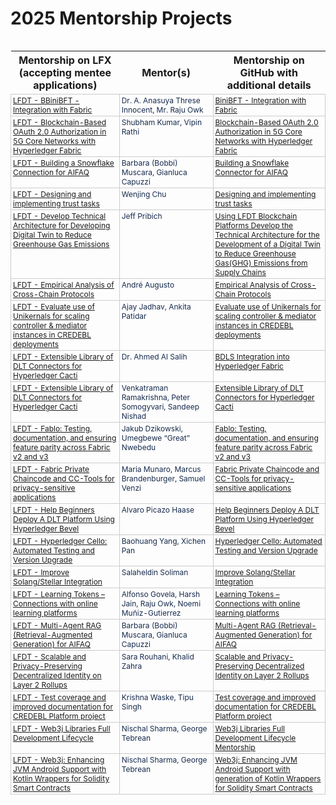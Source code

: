# 2025 Mentorship Projects

<google-sheets-html-origin style=""><table xmlns="http://www.w3.org/1999/xhtml" cellspacing="0" cellpadding="0" dir="ltr" border="1" data-sheets-root="1" data-sheets-baot="1" style="table-layout: fixed; font-size: 10pt; font-family: Arial; width: 0px; border-collapse: collapse; border: none;">
<table>
  <thead>
    <tr>
      <th>Mentorship on LFX (accepting mentee applications)</th>
      <th>Mentor(s)</th>
      <th>Mentorship on GitHub with additional details</th>
    </tr>
  </thead>
  <colgroup><col width="269"><col width="243"><col width="306"></colgroup>
  <tbody>
    <tr>
      <td style="border: 1px solid rgb(204, 204, 204); overflow: hidden; padding: 2px 3px; vertical-align: top; font-size: 9pt; text-decoration-line: underline; overflow-wrap: break-word; color: rgb(17, 85, 204);"><a class="in-cell-link" href="https://mentorship.lfx.linuxfoundation.org/project/253a3e1f-6185-4778-b772-e6eff21e268a" target="_blank"><span style="font-size: 9pt; text-decoration-skip-ink: none; color: rgb(17, 85, 204);"></span></a><a class="in-cell-link" target="_blank" href="https://mentorship.lfx.linuxfoundation.org/project/253a3e1f-6185-4778-b772-e6eff21e268a">LFDT - BBiniBFT - Integration with Fabric</a></td>
      <td style="border: 1px solid rgb(204, 204, 204); overflow: hidden; padding: 2px 3px; vertical-align: top; font-size: 9pt; overflow-wrap: break-word; color: rgb(23, 43, 77);">Dr. A. Anasuya Threse Innocent, Mr. Raju Owk</td>
      <td style="border: 1px solid rgb(204, 204, 204); overflow: hidden; padding: 2px 3px; vertical-align: top; font-size: 9pt; text-decoration-line: underline; overflow-wrap: break-word; color: rgb(17, 85, 204);"><a class="in-cell-link" href="https://github.com/LF-Decentralized-Trust-Mentorships/mentorship-program/issues/26" target="_blank"><span style="font-size: 9pt; text-decoration-skip-ink: none; color: rgb(17, 85, 204);"></span></a><a class="in-cell-link" target="_blank" href="https://github.com/LF-Decentralized-Trust-Mentorships/mentorship-program/issues/26">BiniBFT - Integration with Fabric</a></td>
    </tr>
    <tr style="height: 21px;">
      <td style="border: 1px solid rgb(204, 204, 204); overflow: hidden; padding: 2px 3px; vertical-align: top; font-size: 9pt; text-decoration-line: underline; overflow-wrap: break-word; color: rgb(17, 85, 204);"><a class="in-cell-link" href="https://mentorship.lfx.linuxfoundation.org/project/904d06c5-5054-4a8e-b933-376d5581cba3" target="_blank"><span style="font-size: 9pt; text-decoration-skip-ink: none; color: rgb(17, 85, 204);"></span></a><a class="in-cell-link" target="_blank" href="https://mentorship.lfx.linuxfoundation.org/project/904d06c5-5054-4a8e-b933-376d5581cba3">LFDT - Blockchain-Based OAuth 2.0 Authorization in 5G Core Networks with Hyperledger Fabric</a></td>
      <td style="border: 1px solid rgb(204, 204, 204); overflow: hidden; padding: 2px 3px; vertical-align: top; font-size: 9pt; overflow-wrap: break-word; color: rgb(23, 43, 77);">Shubham Kumar, Vipin Rathi</td>
      <td style="border: 1px solid rgb(204, 204, 204); overflow: hidden; padding: 2px 3px; vertical-align: top; font-size: 9pt; text-decoration-line: underline; overflow-wrap: break-word; color: rgb(17, 85, 204);"><a class="in-cell-link" href="https://github.com/LF-Decentralized-Trust-Mentorships/mentorship-program/issues/48" target="_blank"><span style="font-size: 9pt; text-decoration-skip-ink: none; color: rgb(17, 85, 204);"></span></a><a class="in-cell-link" target="_blank" href="https://github.com/LF-Decentralized-Trust-Mentorships/mentorship-program/issues/48">Blockchain-Based OAuth 2.0 Authorization in 5G Core Networks with Hyperledger Fabric</a></td>
    </tr>
    <tr style="height: 21px;">
      <td style="border: 1px solid rgb(204, 204, 204); overflow: hidden; padding: 2px 3px; vertical-align: top; font-size: 9pt; text-decoration-line: underline; overflow-wrap: break-word; color: rgb(17, 85, 204);"><a class="in-cell-link" href="https://mentorship.lfx.linuxfoundation.org/project/c9ddfab9-5087-469e-9c3d-ba48ecc92c81" target="_blank"><span style="font-size: 9pt; text-decoration-skip-ink: none; color: rgb(17, 85, 204);"></span></a><a class="in-cell-link" target="_blank" href="https://mentorship.lfx.linuxfoundation.org/project/c9ddfab9-5087-469e-9c3d-ba48ecc92c81">LFDT - Building a Snowflake Connection for AIFAQ</a></td>
      <td style="border: 1px solid rgb(204, 204, 204); overflow: hidden; padding: 2px 3px; vertical-align: top; font-size: 9pt; overflow-wrap: break-word; color: rgb(23, 43, 77);">Barbara (Bobbi) Muscara, Gianluca Capuzzi</td>
      <td style="border: 1px solid rgb(204, 204, 204); overflow: hidden; padding: 2px 3px; vertical-align: top; font-size: 9pt; text-decoration-line: underline; overflow-wrap: break-word; color: rgb(17, 85, 204);"><a class="in-cell-link" href="https://github.com/LF-Decentralized-Trust-Mentorships/mentorship-program/issues/42" target="_blank"><span style="font-size: 9pt; text-decoration-skip-ink: none; color: rgb(17, 85, 204);"></span></a><a class="in-cell-link" target="_blank" href="https://github.com/LF-Decentralized-Trust-Mentorships/mentorship-program/issues/42">Building a Snowflake Connector for AIFAQ</a></td>
    </tr>
    <tr style="height: 21px;">
      <td style="border: 1px solid rgb(204, 204, 204); overflow: hidden; padding: 2px 3px; vertical-align: top; font-size: 9pt; text-decoration-line: underline; overflow-wrap: break-word; color: rgb(17, 85, 204);"><a class="in-cell-link" href="https://mentorship.lfx.linuxfoundation.org/project/d349caeb-d930-4666-8c9c-640534afb3ba" target="_blank"><span style="font-size: 9pt; text-decoration-skip-ink: none; color: rgb(17, 85, 204);"></span></a><a class="in-cell-link" target="_blank" href="https://mentorship.lfx.linuxfoundation.org/project/d349caeb-d930-4666-8c9c-640534afb3ba">LFDT - Designing and implementing trust tasks</a></td>
      <td style="border: 1px solid rgb(204, 204, 204); overflow: hidden; padding: 2px 3px; vertical-align: top; font-size: 9pt; overflow-wrap: break-word; color: rgb(23, 43, 77);">Wenjing Chu</td>
      <td style="border: 1px solid rgb(204, 204, 204); overflow: hidden; padding: 2px 3px; vertical-align: top; font-size: 9pt; text-decoration-line: underline; overflow-wrap: break-word; color: rgb(17, 85, 204);"><a class="in-cell-link" href="https://github.com/LF-Decentralized-Trust-Mentorships/mentorship-program/issues/16" target="_blank"><span style="font-size: 9pt; text-decoration-skip-ink: none; color: rgb(17, 85, 204);"></span></a><a class="in-cell-link" target="_blank" href="https://github.com/LF-Decentralized-Trust-Mentorships/mentorship-program/issues/16">Designing and implementing trust tasks</a></td>
    </tr>
    <tr style="height: 21px;">
      <td style="border: 1px solid rgb(204, 204, 204); overflow: hidden; padding: 2px 3px; vertical-align: top; font-size: 9pt; text-decoration-line: underline; overflow-wrap: break-word; color: rgb(17, 85, 204);"><a class="in-cell-link" href="https://mentorship.lfx.linuxfoundation.org/project/f78eee9f-69d0-4cde-8bb0-89f457a16e52" target="_blank"><span style="font-size: 9pt; text-decoration-skip-ink: none; color: rgb(17, 85, 204);"></span></a><a class="in-cell-link" target="_blank" href="https://mentorship.lfx.linuxfoundation.org/project/f78eee9f-69d0-4cde-8bb0-89f457a16e52">LFDT - Develop Technical Architecture for Developing Digital Twin to Reduce Greenhouse Gas Emissions</a></td>
      <td style="border: 1px solid rgb(204, 204, 204); overflow: hidden; padding: 2px 3px; vertical-align: top; font-size: 9pt; overflow-wrap: break-word; color: rgb(23, 43, 77);">Jeff Pribich</td>
      <td style="border: 1px solid rgb(204, 204, 204); overflow: hidden; padding: 2px 3px; vertical-align: bottom; font-size: 9pt; text-decoration-line: underline; overflow-wrap: break-word; color: rgb(17, 85, 204);"><a class="in-cell-link" href="https://github.com/LF-Decentralized-Trust-Mentorships/mentorship-program/issues/14" target="_blank"><span style="font-size: 9pt; text-decoration-skip-ink: none; color: rgb(17, 85, 204);"></span></a><a class="in-cell-link" target="_blank" href="https://github.com/LF-Decentralized-Trust-Mentorships/mentorship-program/issues/14">Using LFDT Blockchain Platforms Develop the Technical Architecture for the Development of a Digital Twin to Reduce Greenhouse Gas(GHG) Emissions from Supply Chains</a></td>
    </tr>
    <tr style="height: 21px;">
      <td style="border: 1px solid rgb(204, 204, 204); overflow: hidden; padding: 2px 3px; vertical-align: top; font-size: 9pt; text-decoration-line: underline; overflow-wrap: break-word; color: rgb(17, 85, 204);"><a class="in-cell-link" href="https://mentorship.lfx.linuxfoundation.org/project/0b563bdf-1889-4524-8e54-77794e48ace6" target="_blank"><span style="font-size: 9pt; text-decoration-skip-ink: none; color: rgb(17, 85, 204);"></span></a><a class="in-cell-link" target="_blank" href="https://mentorship.lfx.linuxfoundation.org/project/0b563bdf-1889-4524-8e54-77794e48ace6">LFDT - Empirical Analysis of Cross-Chain Protocols</a></td>
      <td style="border: 1px solid rgb(204, 204, 204); overflow: hidden; padding: 2px 3px; vertical-align: top; font-size: 9pt; overflow-wrap: break-word; color: rgb(23, 43, 77);">André Augusto</td>
      <td style="border: 1px solid rgb(204, 204, 204); overflow: hidden; padding: 2px 3px; vertical-align: top; font-size: 9pt; text-decoration-line: underline; overflow-wrap: break-word; color: rgb(17, 85, 204);"><a class="in-cell-link" href="https://github.com/LF-Decentralized-Trust-Mentorships/mentorship-program/issues/35" target="_blank"><span style="font-size: 9pt; text-decoration-skip-ink: none; color: rgb(17, 85, 204);"></span></a><a class="in-cell-link" target="_blank" href="https://github.com/LF-Decentralized-Trust-Mentorships/mentorship-program/issues/35">Empirical Analysis of Cross-Chain Protocols</a></td>
    </tr>
    <tr style="height: 21px;">
      <td style="border: 1px solid rgb(204, 204, 204); overflow: hidden; padding: 2px 3px; vertical-align: top; font-size: 9pt; text-decoration-line: underline; overflow-wrap: break-word; color: rgb(17, 85, 204);"><a class="in-cell-link" href="https://mentorship.lfx.linuxfoundation.org/project/d501d6f7-b964-44f5-a079-1b20adc4f06a" target="_blank"><span style="font-size: 9pt; text-decoration-skip-ink: none; color: rgb(17, 85, 204);"></span></a><a class="in-cell-link" target="_blank" href="https://mentorship.lfx.linuxfoundation.org/project/d501d6f7-b964-44f5-a079-1b20adc4f06a">LFDT - Evaluate use of Unikernals for scaling controller &amp; mediator instances in CREDEBL deployments</a></td>
      <td style="border: 1px solid rgb(204, 204, 204); overflow: hidden; padding: 2px 3px; vertical-align: top; font-size: 9pt; overflow-wrap: break-word; color: rgb(23, 43, 77);">Ajay Jadhav, Ankita Patidar</td>
      <td style="border: 1px solid rgb(204, 204, 204); overflow: hidden; padding: 2px 3px; vertical-align: top; font-size: 9pt; text-decoration-line: underline; overflow-wrap: break-word; color: rgb(17, 85, 204);"><a class="in-cell-link" href="https://github.com/LF-Decentralized-Trust-Mentorships/mentorship-program/issues/52" target="_blank"><span style="font-size: 9pt; text-decoration-skip-ink: none; color: rgb(17, 85, 204);"></span></a><a class="in-cell-link" target="_blank" href="https://github.com/LF-Decentralized-Trust-Mentorships/mentorship-program/issues/52">Evaluate use of Unikernals for scaling controller &amp; mediator instances in CREDEBL deployments</a></td>
    </tr>
    <tr style="height: 21px;">
      <td style="border: 1px solid rgb(204, 204, 204); overflow: hidden; padding: 2px 3px; vertical-align: top; font-size: 9pt; text-decoration-line: underline; overflow-wrap: break-word; color: rgb(17, 85, 204);"><a class="in-cell-link" href="https://mentorship.lfx.linuxfoundation.org/project/5b73392c-1a2b-400f-bdd4-e3a5d638b76b" target="_blank"><span style="font-size: 9pt; text-decoration-skip-ink: none; color: rgb(17, 85, 204);"></span></a><a class="in-cell-link" target="_blank" href="https://mentorship.lfx.linuxfoundation.org/project/5b73392c-1a2b-400f-bdd4-e3a5d638b76b">LFDT - Extensible Library of DLT Connectors for Hyperledger Cacti</a></td>
      <td style="border: 1px solid rgb(204, 204, 204); overflow: hidden; padding: 2px 3px; vertical-align: top; font-size: 9pt; overflow-wrap: break-word; color: rgb(23, 43, 77);">Dr. Ahmed Al Salih</td>
      <td style="border: 1px solid rgb(204, 204, 204); overflow: hidden; padding: 2px 3px; vertical-align: top; font-size: 9pt; text-decoration-line: underline; overflow-wrap: break-word; color: rgb(17, 85, 204);"><a class="in-cell-link" href="https://github.com/LF-Decentralized-Trust-Mentorships/mentorship-program/issues/20" target="_blank"><span style="font-size: 9pt; text-decoration-skip-ink: none; color: rgb(17, 85, 204);"></span></a><a class="in-cell-link" target="_blank" href="https://github.com/LF-Decentralized-Trust-Mentorships/mentorship-program/issues/20">BDLS Integration into Hyperledger Fabric</a></td>
    </tr>
    <tr style="height: 21px;">
      <td style="border: 1px solid rgb(204, 204, 204); overflow: hidden; padding: 2px 3px; vertical-align: top; font-size: 9pt; text-decoration-line: underline; overflow-wrap: break-word; color: rgb(17, 85, 204);"><a class="in-cell-link" href="https://mentorship.lfx.linuxfoundation.org/project/5b73392c-1a2b-400f-bdd4-e3a5d638b76b" target="_blank"><span style="font-size: 9pt; text-decoration-skip-ink: none; color: rgb(17, 85, 204);"></span></a><a class="in-cell-link" target="_blank" href="https://mentorship.lfx.linuxfoundation.org/project/5b73392c-1a2b-400f-bdd4-e3a5d638b76b">LFDT - Extensible Library of DLT Connectors for Hyperledger Cacti</a></td>
      <td style="border: 1px solid rgb(204, 204, 204); overflow: hidden; padding: 2px 3px; vertical-align: top; font-size: 9pt; overflow-wrap: break-word; color: rgb(23, 43, 77);">Venkatraman Ramakrishna, Peter Somogyvari, Sandeep Nishad</td>
      <td style="border: 1px solid rgb(204, 204, 204); overflow: hidden; padding: 2px 3px; vertical-align: top; font-size: 9pt; text-decoration-line: underline; overflow-wrap: break-word; color: rgb(17, 85, 204);"><a class="in-cell-link" href="https://github.com/LF-Decentralized-Trust-Mentorships/mentorship-program/issues/49" target="_blank"><span style="font-size: 9pt; text-decoration-skip-ink: none; color: rgb(17, 85, 204);"></span></a><a class="in-cell-link" target="_blank" href="https://github.com/LF-Decentralized-Trust-Mentorships/mentorship-program/issues/49">Extensible Library of DLT Connectors for Hyperledger Cacti</a></td>
    </tr>
    <tr style="height: 21px;">
      <td style="border: 1px solid rgb(204, 204, 204); overflow: hidden; padding: 2px 3px; vertical-align: top; font-size: 9pt; text-decoration-line: underline; overflow-wrap: break-word; color: rgb(17, 85, 204);"><a class="in-cell-link" href="https://mentorship.lfx.linuxfoundation.org/project/a58fdafb-439a-478e-a0e6-c0a9b3604ea9" target="_blank"><span style="font-size: 9pt; text-decoration-skip-ink: none; color: rgb(17, 85, 204);"></span></a><a class="in-cell-link" target="_blank" href="https://mentorship.lfx.linuxfoundation.org/project/a58fdafb-439a-478e-a0e6-c0a9b3604ea9">LFDT - Fablo: Testing, documentation, and ensuring feature parity across Fabric v2 and v3</a></td>
      <td style="border: 1px solid rgb(204, 204, 204); overflow: hidden; padding: 2px 3px; vertical-align: top; font-size: 9pt; overflow-wrap: break-word; color: rgb(23, 43, 77);">Jakub Dzikowski, Umegbewe “Great” Nwebedu</td>
      <td style="border: 1px solid rgb(204, 204, 204); overflow: hidden; padding: 2px 3px; vertical-align: top; font-size: 9pt; text-decoration-line: underline; overflow-wrap: break-word; color: rgb(17, 85, 204);"><a class="in-cell-link" href="https://github.com/LF-Decentralized-Trust-Mentorships/mentorship-program/issues/45" target="_blank"><span style="font-size: 9pt; text-decoration-skip-ink: none; color: rgb(17, 85, 204);"></span></a><a class="in-cell-link" target="_blank" href="https://github.com/LF-Decentralized-Trust-Mentorships/mentorship-program/issues/45">Fablo: Testing, documentation, and ensuring feature parity across Fabric v2 and v3</a></td>
    </tr>
    <tr style="height: 21px;">
      <td style="border: 1px solid rgb(204, 204, 204); overflow: hidden; padding: 2px 3px; vertical-align: top; font-size: 9pt; text-decoration-line: underline; overflow-wrap: break-word; color: rgb(17, 85, 204);"><a class="in-cell-link" href="https://mentorship.lfx.linuxfoundation.org/project/1540e431-7ef7-418b-bd84-996ed6ae29fb" target="_blank"><span style="font-size: 9pt; text-decoration-skip-ink: none; color: rgb(17, 85, 204);"></span></a><a class="in-cell-link" target="_blank" href="https://mentorship.lfx.linuxfoundation.org/project/1540e431-7ef7-418b-bd84-996ed6ae29fb">LFDT - Fabric Private Chaincode and CC-Tools for privacy-sensitive applications</a></td>
      <td style="border: 1px solid rgb(204, 204, 204); overflow: hidden; padding: 2px 3px; vertical-align: top; font-size: 9pt; overflow-wrap: break-word; color: rgb(23, 43, 77);">Maria Munaro, Marcus Brandenburger, Samuel Venzi</td>
      <td style="border: 1px solid rgb(204, 204, 204); overflow: hidden; padding: 2px 3px; vertical-align: top; font-size: 9pt; text-decoration-line: underline; overflow-wrap: break-word; color: rgb(17, 85, 204);"><a class="in-cell-link" href="https://github.com/LF-Decentralized-Trust-Mentorships/mentorship-program/issues/46" target="_blank"><span style="font-size: 9pt; text-decoration-skip-ink: none; color: rgb(17, 85, 204);"></span></a><a class="in-cell-link" target="_blank" href="https://github.com/LF-Decentralized-Trust-Mentorships/mentorship-program/issues/46">Fabric Private Chaincode and CC-Tools for privacy-sensitive applications</a></td>
    </tr>
    <tr style="height: 21px;">
      <td style="border: 1px solid rgb(204, 204, 204); overflow: hidden; padding: 2px 3px; vertical-align: top; font-size: 9pt; text-decoration-line: underline; overflow-wrap: break-word; color: rgb(17, 85, 204);"><a class="in-cell-link" href="https://mentorship.lfx.linuxfoundation.org/project/572a31d6-3335-425c-83aa-661f03e8c2c4" target="_blank"><span style="font-size: 9pt; text-decoration-skip-ink: none; color: rgb(17, 85, 204);"></span></a><a class="in-cell-link" target="_blank" href="https://mentorship.lfx.linuxfoundation.org/project/572a31d6-3335-425c-83aa-661f03e8c2c4">LFDT - Help Beginners Deploy A DLT Platform Using Hyperledger Bevel</a></td>
      <td style="border: 1px solid rgb(204, 204, 204); overflow: hidden; padding: 2px 3px; vertical-align: top; font-size: 9pt; overflow-wrap: break-word; color: rgb(23, 43, 77);">Alvaro Picazo Haase</td>
      <td style="border: 1px solid rgb(204, 204, 204); overflow: hidden; padding: 2px 3px; vertical-align: top; font-size: 9pt; text-decoration-line: underline; overflow-wrap: break-word; color: rgb(17, 85, 204);"><a class="in-cell-link" href="https://github.com/LF-Decentralized-Trust-Mentorships/mentorship-program/issues/28" target="_blank"><span style="font-size: 9pt; text-decoration-skip-ink: none; color: rgb(17, 85, 204);"></span></a><a class="in-cell-link" target="_blank" href="https://github.com/LF-Decentralized-Trust-Mentorships/mentorship-program/issues/28">Help Beginners Deploy A DLT Platform Using Hyperledger Bevel</a></td>
    </tr>
    <tr style="height: 21px;">
      <td style="border: 1px solid rgb(204, 204, 204); overflow: hidden; padding: 2px 3px; vertical-align: top; font-size: 9pt; text-decoration-line: underline; overflow-wrap: break-word; color: rgb(17, 85, 204);"><a class="in-cell-link" href="https://mentorship.lfx.linuxfoundation.org/project/a32b0653-bfa8-4021-9dd4-d5aa278d6e5a" target="_blank"><span style="font-size: 9pt; text-decoration-skip-ink: none; color: rgb(17, 85, 204);"></span></a><a class="in-cell-link" target="_blank" href="https://mentorship.lfx.linuxfoundation.org/project/a32b0653-bfa8-4021-9dd4-d5aa278d6e5a">LFDT - Hyperledger Cello: Automated Testing and Version Upgrade</a></td>
      <td style="border: 1px solid rgb(204, 204, 204); overflow: hidden; padding: 2px 3px; vertical-align: top; font-size: 9pt; overflow-wrap: break-word; color: rgb(23, 43, 77);">Baohuang Yang, Xichen Pan</td>
      <td style="border: 1px solid rgb(204, 204, 204); overflow: hidden; padding: 2px 3px; vertical-align: top; font-size: 9pt; text-decoration-line: underline; overflow-wrap: break-word; color: rgb(17, 85, 204);"><a class="in-cell-link" href="https://github.com/LF-Decentralized-Trust-Mentorships/mentorship-program/issues/22" target="_blank"><span style="font-size: 9pt; text-decoration-skip-ink: none; color: rgb(17, 85, 204);"></span></a><a class="in-cell-link" target="_blank" href="https://github.com/LF-Decentralized-Trust-Mentorships/mentorship-program/issues/22">Hyperledger Cello: Automated Testing and Version Upgrade</a></td>
    </tr>
    <tr style="height: 21px;">
      <td style="border: 1px solid rgb(204, 204, 204); overflow: hidden; padding: 2px 3px; vertical-align: top; font-size: 9pt; text-decoration-line: underline; overflow-wrap: break-word; color: rgb(17, 85, 204);"><a class="in-cell-link" href="https://mentorship.lfx.linuxfoundation.org/project/7d8dc3e8-b256-456d-a27f-94f9a8f5b8c5" target="_blank"><span style="font-size: 9pt; text-decoration-skip-ink: none; color: rgb(17, 85, 204);"></span></a><a class="in-cell-link" target="_blank" href="https://mentorship.lfx.linuxfoundation.org/project/7d8dc3e8-b256-456d-a27f-94f9a8f5b8c5">LFDT - Improve Solang/Stellar Integration</a></td>
      <td style="border: 1px solid rgb(204, 204, 204); overflow: hidden; padding: 2px 3px; vertical-align: top; font-size: 9pt; overflow-wrap: break-word; color: rgb(23, 43, 77);">Salaheldin Soliman</td>
      <td style="border: 1px solid rgb(204, 204, 204); overflow: hidden; padding: 2px 3px; vertical-align: top; font-size: 9pt; text-decoration-line: underline; overflow-wrap: break-word; color: rgb(17, 85, 204);"><a class="in-cell-link" href="https://github.com/LF-Decentralized-Trust-Mentorships/mentorship-program/issues/33" target="_blank"><span style="font-size: 9pt; text-decoration-skip-ink: none; color: rgb(17, 85, 204);"></span></a><a class="in-cell-link" target="_blank" href="https://github.com/LF-Decentralized-Trust-Mentorships/mentorship-program/issues/33">Improve Solang/Stellar Integration</a></td>
    </tr>
    <tr style="height: 21px;">
      <td style="border: 1px solid rgb(204, 204, 204); overflow: hidden; padding: 2px 3px; vertical-align: top; font-size: 9pt; text-decoration-line: underline; overflow-wrap: break-word; color: rgb(17, 85, 204);"><a class="in-cell-link" href="https://mentorship.lfx.linuxfoundation.org/project/e7a62aa8-5847-4dc8-8699-39f52181fbb4" target="_blank"><span style="font-size: 9pt; text-decoration-skip-ink: none; color: rgb(17, 85, 204);"></span></a><a class="in-cell-link" target="_blank" href="https://mentorship.lfx.linuxfoundation.org/project/e7a62aa8-5847-4dc8-8699-39f52181fbb4">LFDT - Learning Tokens – Connections with online learning platforms</a></td>
      <td style="border: 1px solid rgb(204, 204, 204); overflow: hidden; padding: 2px 3px; vertical-align: top; font-size: 9pt; overflow-wrap: break-word; color: rgb(23, 43, 77);">Alfonso Govela, Harsh Jain, Raju Owk, Noemi Muñiz-Gutierrez</td>
      <td style="border: 1px solid rgb(204, 204, 204); overflow: hidden; padding: 2px 3px; vertical-align: top; font-size: 9pt; text-decoration-line: underline; overflow-wrap: break-word; color: rgb(17, 85, 204);"><a class="in-cell-link" href="https://github.com/LF-Decentralized-Trust-Mentorships/mentorship-program/issues/43" target="_blank"><span style="font-size: 9pt; text-decoration-skip-ink: none; color: rgb(17, 85, 204);"></span></a><a class="in-cell-link" target="_blank" href="https://github.com/LF-Decentralized-Trust-Mentorships/mentorship-program/issues/43">Learning Tokens – Connections with online learning platforms</a></td>
    </tr>
    <tr style="height: 21px;">
      <td style="border: 1px solid rgb(204, 204, 204); overflow: hidden; padding: 2px 3px; vertical-align: top; font-size: 9pt; text-decoration-line: underline; overflow-wrap: break-word; color: rgb(17, 85, 204);"><a class="in-cell-link" href="https://mentorship.lfx.linuxfoundation.org/project/addee2e8-5e60-47f0-bedb-b4d687f4fa52" target="_blank"><span style="font-size: 9pt; text-decoration-skip-ink: none; color: rgb(17, 85, 204);"></span></a><a class="in-cell-link" target="_blank" href="https://mentorship.lfx.linuxfoundation.org/project/addee2e8-5e60-47f0-bedb-b4d687f4fa52">LFDT - Multi-Agent RAG (Retrieval-Augmented Generation) for AIFAQ</a></td>
      <td style="border: 1px solid rgb(204, 204, 204); overflow: hidden; padding: 2px 3px; vertical-align: top; font-size: 9pt; overflow-wrap: break-word; color: rgb(23, 43, 77);">Barbara (Bobbi) Muscara, Gianluca Capuzzi</td>
      <td style="border: 1px solid rgb(204, 204, 204); overflow: hidden; padding: 2px 3px; vertical-align: top; font-size: 9pt; text-decoration-line: underline; overflow-wrap: break-word; color: rgb(17, 85, 204);"><a class="in-cell-link" href="https://github.com/LF-Decentralized-Trust-Mentorships/mentorship-program/issues/41" target="_blank"><span style="font-size: 9pt; text-decoration-skip-ink: none; color: rgb(17, 85, 204);"></span></a><a class="in-cell-link" target="_blank" href="https://github.com/LF-Decentralized-Trust-Mentorships/mentorship-program/issues/41">Multi-Agent RAG (Retrieval-Augmented Generation) for AIFAQ</a></td>
    </tr>
    <tr style="height: 21px;">
      <td style="border: 1px solid rgb(204, 204, 204); overflow: hidden; padding: 2px 3px; vertical-align: top; font-size: 9pt; text-decoration-line: underline; overflow-wrap: break-word; color: rgb(17, 85, 204);"><a class="in-cell-link" href="#gid=0" target="_blank"><span style="font-size: 9pt; text-decoration-skip-ink: none; color: rgb(17, 85, 204);"></span></a><a class="in-cell-link" target="_blank" href="#gid=0">LFDT - Scalable and Privacy-Preserving Decentralized Identity on Layer 2 Rollups</a></td>
      <td style="border: 1px solid rgb(204, 204, 204); overflow: hidden; padding: 2px 3px; vertical-align: top; font-size: 9pt; overflow-wrap: break-word; color: rgb(23, 43, 77);">Sara Rouhani, Khalid Zahra</td>
      <td style="border: 1px solid rgb(204, 204, 204); overflow: hidden; padding: 2px 3px; vertical-align: top; font-size: 9pt; text-decoration-line: underline; overflow-wrap: break-word; color: rgb(17, 85, 204);"><a class="in-cell-link" href="https://github.com/LF-Decentralized-Trust-Mentorships/mentorship-program/issues/47" target="_blank"><span style="font-size: 9pt; text-decoration-skip-ink: none; color: rgb(17, 85, 204);"></span></a><a class="in-cell-link" target="_blank" href="https://github.com/LF-Decentralized-Trust-Mentorships/mentorship-program/issues/47">Scalable and Privacy-Preserving Decentralized Identity on Layer 2 Rollups</a></td>
    </tr>
    <tr style="height: 21px;">
      <td style="border: 1px solid rgb(204, 204, 204); overflow: hidden; padding: 2px 3px; vertical-align: top; font-size: 9pt; text-decoration-line: underline; overflow-wrap: break-word; color: rgb(17, 85, 204);"><a class="in-cell-link" href="https://mentorship.lfx.linuxfoundation.org/project/92df3acf-9c1e-4a27-b9a4-cb5ed4293435" target="_blank"><span style="font-size: 9pt; text-decoration-skip-ink: none; color: rgb(17, 85, 204);"></span></a><a class="in-cell-link" target="_blank" href="https://mentorship.lfx.linuxfoundation.org/project/92df3acf-9c1e-4a27-b9a4-cb5ed4293435">LFDT - Test coverage and improved documentation for CREDEBL Platform project</a></td>
      <td style="border: 1px solid rgb(204, 204, 204); overflow: hidden; padding: 2px 3px; vertical-align: top; font-size: 9pt; overflow-wrap: break-word; color: rgb(23, 43, 77);">Krishna Waske, Tipu Singh</td>
      <td style="border: 1px solid rgb(204, 204, 204); overflow: hidden; padding: 2px 3px; vertical-align: top; font-size: 9pt; text-decoration-line: underline; overflow-wrap: break-word; color: rgb(17, 85, 204);"><a class="in-cell-link" href="https://github.com/LF-Decentralized-Trust-Mentorships/mentorship-program/issues/50" target="_blank"><span style="font-size: 9pt; text-decoration-skip-ink: none; color: rgb(17, 85, 204);"></span></a><a class="in-cell-link" target="_blank" href="https://github.com/LF-Decentralized-Trust-Mentorships/mentorship-program/issues/50">Test coverage and improved documentation for CREDEBL Platform project</a></td>
    </tr>
    <tr style="height: 21px;">
      <td style="border: 1px solid rgb(204, 204, 204); overflow: hidden; padding: 2px 3px; vertical-align: top; font-size: 9pt; text-decoration-line: underline; overflow-wrap: break-word; color: rgb(17, 85, 204);"><a class="in-cell-link" href="https://mentorship.lfx.linuxfoundation.org/project/aaa11b52-96b5-46d9-86dc-f5cd099377a1" target="_blank"><span style="font-size: 9pt; text-decoration-skip-ink: none; color: rgb(17, 85, 204);"></span></a><a class="in-cell-link" target="_blank" href="https://mentorship.lfx.linuxfoundation.org/project/aaa11b52-96b5-46d9-86dc-f5cd099377a1">LFDT - Web3j Libraries Full Development Lifecycle</a></td>
      <td style="border: 1px solid rgb(204, 204, 204); overflow: hidden; padding: 2px 3px; vertical-align: top; font-size: 9pt; overflow-wrap: break-word; color: rgb(23, 43, 77);">Nischal Sharma, George Tebrean</td>
      <td style="border: 1px solid rgb(204, 204, 204); overflow: hidden; padding: 2px 3px; vertical-align: top; font-size: 9pt; text-decoration-line: underline; overflow-wrap: break-word; color: rgb(17, 85, 204);"><a class="in-cell-link" href="https://github.com/LF-Decentralized-Trust-Mentorships/mentorship-program/issues/39" target="_blank"><span style="font-size: 9pt; text-decoration-skip-ink: none; color: rgb(17, 85, 204);"></span></a><a class="in-cell-link" target="_blank" href="https://github.com/LF-Decentralized-Trust-Mentorships/mentorship-program/issues/39">Web3j Libraries Full Development Lifecycle Mentorship</a></td>
    </tr>
    <tr style="height: 21px;">
      <td style="border: 1px solid rgb(204, 204, 204); overflow: hidden; padding: 2px 3px; vertical-align: top; font-size: 9pt; text-decoration-line: underline; overflow-wrap: break-word; color: rgb(17, 85, 204);"><a class="in-cell-link" href="https://mentorship.lfx.linuxfoundation.org/project/203b283e-8d7c-46d5-bd92-b0c98e00b9ec" target="_blank"><span style="font-size: 9pt; text-decoration-skip-ink: none; color: rgb(17, 85, 204);"></span></a><a class="in-cell-link" target="_blank" href="https://mentorship.lfx.linuxfoundation.org/project/203b283e-8d7c-46d5-bd92-b0c98e00b9ec">LFDT - Web3j: Enhancing JVM Android Support with Kotlin Wrappers for Solidity Smart Contracts</a></td>
      <td style="border: 1px solid rgb(204, 204, 204); overflow: hidden; padding: 2px 3px; vertical-align: top; font-size: 9pt; overflow-wrap: break-word; color: rgb(23, 43, 77);">Nischal Sharma, George Tebrean</td>
      <td style="border: 1px solid rgb(204, 204, 204); overflow: hidden; padding: 2px 3px; vertical-align: top; font-size: 9pt; text-decoration-line: underline; overflow-wrap: break-word; color: rgb(17, 85, 204);"><a class="in-cell-link" href="https://github.com/LF-Decentralized-Trust-Mentorships/mentorship-program/issues/37" target="_blank"><span style="font-size: 9pt; text-decoration-skip-ink: none; color: rgb(17, 85, 204);"></span></a><a class="in-cell-link" target="_blank" href="https://github.com/LF-Decentralized-Trust-Mentorships/mentorship-program/issues/37">Web3j: Enhancing JVM Android Support with generation of Kotlin Wrappers for Solidity Smart Contracts</a></td>
    </tr>
  </tbody>
</table></google-sheets-html-origin>
